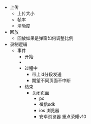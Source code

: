 - 上传
	- 上传大小
	- 帧率
	- 清晰度
- 回放
	- 回放如果是弹窗如何调整比例
- 录制逻辑
	- 事件
		- 开始
		-
		- 过程中
			- 带上id分段发送
			- 期望不同页面不中断
		- 结束
			- 关闭页面
				- pc
				- 微信sdk
				- ios 浏览器
				- 安卓浏览器 重点荣耀v10